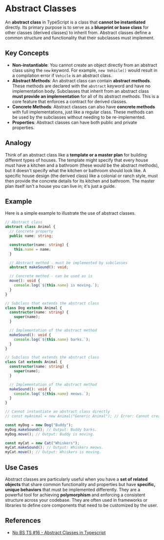# Abstract Classes

An **abstract class** in TypeScript is a class that **cannot be instantiated** directly. Its primary purpose is to serve as a **blueprint or base class** for other classes (derived classes) to inherit from. Abstract classes define a common structure and functionality that their subclasses must implement.

## Key Concepts

  * **Non-instantiable**: You cannot create an object directly from an abstract class using the `new` keyword. For example, `new Vehicle()` would result in a compilation error if `Vehicle` is an abstract class.
  * **Abstract Methods**: An abstract class can contain **abstract methods**. These methods are declared with the `abstract` keyword and have no implementation body. Subclasses that inherit from an abstract class **must provide an implementation** for all of its abstract methods. This is a core feature that enforces a contract for derived classes.
  * **Concrete Methods**: Abstract classes can also have **concrete methods** with full implementations, just like a regular class. These methods can be used by the subclasses without needing to be re-implemented.
  * **Properties**: Abstract classes can have both public and private properties.

## Analogy

Think of an abstract class like a **template or a master plan** for building different types of houses. The template might specify that every house must have a kitchen and a bathroom (these would be the abstract methods), but it doesn't specify what the kitchen or bathroom should look like. A specific house design (the derived class) like a colonial or ranch style, must then provide the concrete details for its kitchen and bathroom. The master plan itself isn't a house you can live in; it's just a guide.

## Example

Here is a simple example to illustrate the use of abstract classes.

```typescript
// Abstract class
abstract class Animal {
  // Concrete property
  public name: string;

  constructor(name: string) {
    this.name = name;
  }

  // Abstract method - must be implemented by subclasses
  abstract makeSound(): void;

  // Concrete method - can be used as is
  move(): void {
    console.log(`${this.name} is moving.`);
  }
}

// Subclass that extends the abstract class
class Dog extends Animal {
  constructor(name: string) {
    super(name);
  }

  // Implementation of the abstract method
  makeSound(): void {
    console.log(`${this.name} barks.`);
  }
}

// Subclass that extends the abstract class
class Cat extends Animal {
  constructor(name: string) {
    super(name);
  }

  // Implementation of the abstract method
  makeSound(): void {
    console.log(`${this.name} meows.`);
  }
}

// Cannot instantiate an abstract class directly
// const myAnimal = new Animal("Generic Animal"); // Error: Cannot create an instance of an abstract class.

const myDog = new Dog("Buddy");
myDog.makeSound(); // Output: Buddy barks.
myDog.move(); // Output: Buddy is moving.

const myCat = new Cat("Whiskers");
myCat.makeSound(); // Output: Whiskers meows.
myCat.move(); // Output: Whiskers is moving.

```

## Use Cases

Abstract classes are particularly useful when you have a **set of related objects** that share common functionality and properties but have **specific, unique behaviors** that must be implemented differently. They are a powerful tool for achieving **polymorphism** and enforcing a consistent structure across your codebase. They are often used in frameworks or libraries to define core components that need to be customized by the user.

## References
- [No BS TS #16 - Abstract Classes in Typescript](https://www.youtube.com/watch?v=iFEOdoHp19U)